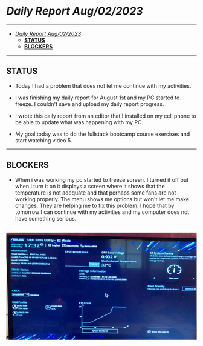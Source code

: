 # *Daily Report Aug/02/2023*

---
 
- [*Daily Report Aug/02/2023*](#daily-report-aug022023)
  - [**STATUS**](#status)
  - [**BLOCKERS**](#blockers)
---

## **STATUS**

- Today I had a problem that does not let me continue with my activities.
  
- I was finishing my daily report for August 1st and my PC started to freeze.  I couldn't save and upload my daily report progress.

- I wrote this daily report from an editor that I installed on my cell phone to be able to update what was happening with my PC.

- My goal today was to do the fullstack bootcamp course exercises and start watching video 5.
---

## **BLOCKERS**

- When i was working my pc started to freeze screen.  I turned it off but when I turn it on it displays a screen where it shows that the temperature is not adequate and that perhaps some fans are not working properly.  The menu shows me options but won't let me make changes.  They are helping me to fix this problem.  I hope that by tomorrow I can continue with my activities and my computer does not have something serious.

![evidence 1](image/PC_ERROR.jpeg)
---